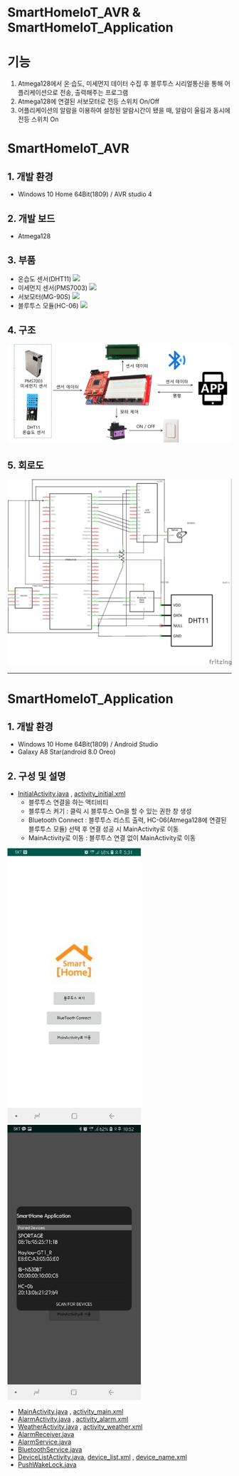 SmartHomeIoT_AVR & SmartHomeIoT_Application
=============================================
# 기능
1. Atmega128에서 온·습도, 미세먼지 데이터 수집 후 블루투스 시리얼통신을 통해 어플리케이션으로 전송, 출력해주는 프로그램  
2. Atmega128에 연결된 서보모터로 전등 스위치 On/Off
3. 어플리케이션의 알람을 이용하여 설정된 알람시간이 됐을 때, 알람이 울림과 동시에 전등 스위치 On
# SmartHomeIoT_AVR
## 1. 개발 환경
- Windows 10 Home 64Bit(1809) / AVR studio 4

## 2. 개발 보드
- Atmega128

## 3. 부품
- 온습도 센서(DHT11) <img src="https://rukminim1.flixcart.com/image/832/832/learning-toy/z/g/r/grab-em-dht11-module-original-imaehsznhwrhpn5x.jpeg?q=70" width="100">
- 미세먼지 센서(PMS7003) <img src="https://aqicn.org/images/sensors/pms7003-front-view.png" width="100">
- 서보모터(MG-90S) <img src="http://www.eleparts.co.kr/data/EPX/CDP/FK/010024004000000043.jpg" width="100">
- 블루투스 모듈(HC-06) <img src="https://images-na.ssl-images-amazon.com/images/I/61RwNwc8P9L._SX425_.jpg" width="100">

## 4. 구조
<img src="./screenshot/구조도.png">

## 5. 회로도
<img src="./screenshot/회로도.jpg">

-----------------------------
# SmartHomeIoT_Application
## 1. 개발 환경
- Windows 10 Home 64Bit(1809) / Android Studio
- Galaxy A8 Star(android 8.0 Oreo)

## 2. 구성 및 설명
- [InitialActivity.java](https://github.com/psy1064/SmartHomeIoT/blob/master/SmartHomeIoT_Application/app/src/main/java/my/final_project/InitialActivity.java) , [activity_initial.xml](https://github.com/psy1064/SmartHomeIoT/blob/master/SmartHomeIoT_Application/app/src/main/res/layout/activity_initial.xml)
   - 블루투스 연결을 하는 액티비티
   - 블루투스 켜기 : 클릭 시 블루투스 On을 할 수 있는 권한 창 생성
   - Bluetooth Connect : 블루투스 리스트 출력, HC-06(Atmega128에 연결된 블루투스 모듈) 선택 후 연결 성공 시 MainActivity로 이동
   - MainActivity로 이동 : 블루투스 연결 없이 MainActivity로 이동
   
<img src="./screenshot/Initial1.jpg" width="300">    <img src="./screenshot/Initial2.jpg" width="300">
- [MainActivity.java](https://github.com/psy1064/SmartHomeIoT/blob/master/SmartHomeIoT_Application/app/src/main/java/my/final_project/MainActivity.java) , [activity_main.xml](https://github.com/psy1064/SmartHomeIoT/blob/master/SmartHomeIoT_Application/app/src/main/res/layout/activity_main.xml)
- [AlarmActivity.java](https://github.com/psy1064/SmartHomeIoT/blob/master/SmartHomeIoT_Application/app/src/main/java/my/final_project/AlarmActivity.java) , [activity_alarm.xml](https://github.com/psy1064/SmartHomeIoT/blob/master/SmartHomeIoT_Application/app/src/main/res/layout/activity_alarm.xml)
- [WeatherActivity.java](https://github.com/psy1064/SmartHomeIoT/blob/master/SmartHomeIoT_Application/app/src/main/java/my/final_project/WeatherActivity.java) , [activity_weather.xml](https://github.com/psy1064/SmartHomeIoT/blob/master/SmartHomeIoT_Application/app/src/main/res/layout/activity_weather.xml)
- [AlarmReceiver.java](https://github.com/psy1064/SmartHomeIoT/blob/master/SmartHomeIoT_Application/app/src/main/java/my/final_project/AlarmReceiver.java)
- [AlarmService.java](https://github.com/psy1064/SmartHomeIoT/blob/master/SmartHomeIoT_Application/app/src/main/java/my/final_project/AlarmService.java)
- [BluetoothService.java](https://github.com/psy1064/SmartHomeIoT/blob/master/SmartHomeIoT_Application/app/src/main/java/my/final_project/BluetoothService.java)
- [DeviceListActivity.java](https://github.com/psy1064/SmartHomeIoT/blob/master/SmartHomeIoT_Application/app/src/main/java/my/final_project/DeviceListActivity.java), [device_list.xml](https://github.com/psy1064/SmartHomeIoT/blob/master/SmartHomeIoT_Application/app/src/main/res/layout/device_list.xml) , [device_name.xml](https://github.com/psy1064/SmartHomeIoT/blob/master/SmartHomeIoT_Application/app/src/main/res/layout/device_name.xml)
- [PushWakeLock.java](https://github.com/psy1064/SmartHomeIoT/blob/master/SmartHomeIoT_Application/app/src/main/java/my/final_project/PushWakeLock.java)
